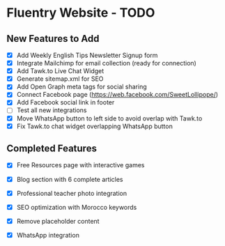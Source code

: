 # Fluentry Website - TODO

## New Features to Add

- [x] Add Weekly English Tips Newsletter Signup form
- [x] Integrate Mailchimp for email collection (ready for connection)
- [x] Add Tawk.to Live Chat Widget
- [x] Generate sitemap.xml for SEO
- [x] Add Open Graph meta tags for social sharing
- [x] Connect Facebook page (https://web.facebook.com/SweetLollipope/)
- [x] Add Facebook social link in footer
- [ ] Test all new integrations
- [x] Move WhatsApp button to left side to avoid overlap with Tawk.to
- [x] Fix Tawk.to chat widget overlapping WhatsApp button

## Completed Features

- [x] Free Resources page with interactive games
- [x] Blog section with 6 complete articles
- [x] Professional teacher photo integration
- [x] SEO optimization with Morocco keywords
- [x] Remove placeholder content
- [x] WhatsApp integration

